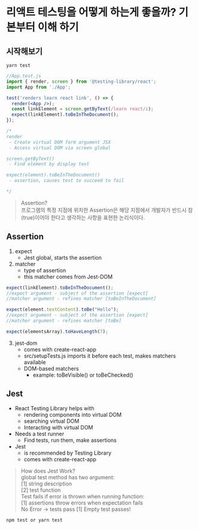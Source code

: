 # 리액트 테스팅을 어떻게 하는게 좋을까? 기본부터 이해 하기

## 시작해보기
`yarn test`

```jsx
//App.test.js
import { render, screen } from '@testing-library/react';
import App from './App';

test('renders learn react link', () => {
  render(<App />);
  const linkElement = screen.getByText(/learn react/i);
  expect(linkElement).toBeInTheDocument();
});

/*
render
 - Create virtual DOM form argument JSX
 - Access virtual DOM via screen global

screen.getByText()
 - Find element by display text

expect(element).toBeInTheDocument()
 - assertion, causes test to succeed to fail

*/
```

> Assertion?  
> 프로그램의 특정 지점에 위치한 Assertion은 해당 지점에서 개발자가 반드시 참(true)이어야 한다고 생각하는 사항을 표현한 논리식이다.

## Assertion
1. expect
    - Jest global, starts the assertion
2. matcher
    - type of assertion
    - this matcher comes from Jest-DOM

```js
expect(linkElement).toBeInTheDocument();
//expect argument - subject of the assertion [expect]
//matcher argument - refines matcher [toBeInTheDocument]

expect(element.textContent).toBe("Hello");
//expect argument - subject of the assertion [expect]
//matcher argument - refines matcher [toBe]

expect(elementsArray).toHaveLength(7);
```

3. jest-dom
    - comes with create-react-app
    - src/setupTests.js imports it before each test, makes matchers available
    - DOM-based matchers
        - example: toBeVisible() or toBeChecked()

## Jest
- React Testing Library helps with
    - rendering components into virtual DOM
    - searching virtual DOM
    - Interacting with virtual DOM
- Needs a test runner
    - Find tests, run them, make assertions
- Jest
    - is recommended by Testing Library
    - comes with create-react-app

> How does Jest Work?  
global test method has two argument:  
[1] string description  
[2] test function  
Test fails if error is thrown when running function:  
[1] assertions throw errors when expectation fails  
No Error -> tests pass
[1] Empty test passes!

`npm test or yarn test`